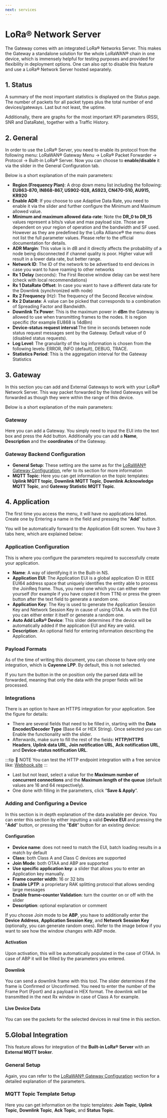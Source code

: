 ```yaml
---
next: services
---
```


# LoRa® Network Server

The Gateway comes with an integrated LoRa® Networks Server. This makes the Gateway a standalone solution for the whole LoRaWAN® chain in one device, which is immensely helpful for testing purposes and provided for flexibility in deployment options. One can also opt to disable this feature and use a LoRa® Network Server hosted separately.

## 1. Status

A summary of the most important statistics is displayed on the Status page. The number of packets for all packet types plus the total number of end devices/gateways. Last but not least, the uptime.

Additionally, there are graphs for the most important KPI parameters (RSSI, SNR and DataRate), together with a Traffic History.

<rk-img
  src="/assets/images/quick-start-guide/rak7249/3.web management platform/lora-network-server-status.jpg"
  width="100%"
  figure-number="1"
  caption="LoRa® Network Server Status page"
/>

## 2. General

In order to use the LoRa® Server, you need to enable its protocol from the following menu: LoRaWAN® Gateway Menu -> LoRa® Packet Forwarder -> Protocol -> Built-in LoRa® Server. Now you can choose to **enable/disable** it via the slider in the General Configuration tab.

<rk-img
  src="/assets/images/quick-start-guide/rak7249/3.web management platform/lora-network-general.png"
  width="100%"
  figure-number="2"
  caption="General Parameters Page"
/>

Below is a short explanation of the main parameters:

- **Region (Frequency Plan)**: A drop down menu list including the following: **EU863-870, IN868-867, US902-928, AS923, CN470-510, AU915, KR920**
- **Enable ADR**: If you choose to use Adaptive Data Rate, you need to enable it via the slider and further configure the Minimum and Maximum allowed value.
- **Minimum and maximum allowed data-rate**: Note the **DR_0 to DR_15** values represent a bits/s value and max payload size. Those are dependent on your region of operation and the bandwidth and SF used. However as they are predefined by the LoRa Alliance® the menu does not list the full parameter values. Please refer to the official documentation for details.
- **ADR Margin**: This value is in dB and it directly affects the probability of a node being disconnected if channel quality is poor. Higher value will result in a lower data rate, but better range.
- **Network ID**: The ID of the network to be advertised to end devices in case you want to have roaming to other networks
- **Rx 1 Delay** (seconds): The First Receive window delay can be west here (check with local recommendations)
- **Rx 1 DataRate Offset**: In case you want to have a different data rate for the Downlink (synchronized with node)
- **Rx 2 Frequency** (Hz): The frequency of the Second Receive window.
- **Rx 2 Datarate**: A value can be picked that corresponds to a combination of Spreading Factor and Bandwidth.
- **Downlink Tx Power**: This is the maximum power in **dBm** the Gateway is allowed to use when transmitting frames to the nodes. It is region specific (for example EU868 is 14dBm)
- **Device-status request interval**:The time in seconds between node status request messages sent by the Gateway. Default
  value of 0 (disabled status requests).
- **Log Level**: The granularity of the log information is chosen from the following levels: ERROR, INFO (default), DEBUG, TRACE.
- **Statistics Period**: This is the aggregation interval for the Gateway Statistics

## 3. Gateway

In this section you can add and External Gateways to work with your LoRa® Network Server. This way packet forwarded by the listed Gateways will be forwarded as though they were within the range of this device.

<rk-img
  src="/assets/images/quick-start-guide/rak7249/3.web management platform/network-sever-gateway.png"
  width="100%"
  figure-number="3"
  caption="Network Server Gateway tab"
/>

Below is a short explanation of the main parameters:

### Gateway

Here you can add a Gateway. You simply need to input the EUI into the text box and press the Add button. Additionally you can add a **Name**, **Description** and the **coordinates** of the Gateway.

### Gateway Backend Configuration

- **General Setup**: These setting are the same as for the [LoRaWAN® Gateway Configuration](lorawan-gateway-configuration.html#_2-lorawan®-gateway-mqtt-bridge), refer to its section for more information
- **MQTT Topic**: Here you can get information on the topic templates: **Uplink MQTT topic**, **Downlink MQTT Topic**, **Downlink Acknowledge MQTT Topic**, and **Gateway Statistic MQTT Topic**.

## 4. Application

The first time you access the menu, it will have no applications listed. Create one by Entering a name in the field and pressing the "**Add**" button.

<rk-img
  src="/assets/images/quick-start-guide/rak7249/3.web management platform/adding-application.jpg"
  width="100%"
  figure-number="4"
  caption="Adding an application"
/>

You will be automatically forward to the Application Edit screen. You have 3 tabs here, which are explained below:

<rk-img
  src="/assets/images/quick-start-guide/rak7249/3.web management platform/network-server-app-config.png"
  width="100%"
  figure-number="5"
  caption="Network Server Applications Configuration"
/>

### Application Configuration

This is where you configure the parameters required to successfully create your application.

- **Name**: A way of identifying it in the Built-in NS.
- **Application EUI**: The Application EUI is a global application ID in IEEE EUI64 address space that uniquely identifies the entity able to process the JoinReq frame. Thus, you need one which you can either enter yourself (for example if you have copied it from TTN) or press the green button after the text field to generate a random one.
- **Application Key**: The Key is used to generate the Application Session Key and Network Session Key in cause of using OTAA. As with the EUI you can either enter it itself or generate a random one.
- **Auto Add LoRa® Device**: This slider determines if the device will be automatically added if the application EUI and Key are valid.
- **Description**: An optional field for entering information describing the Application.

### Payload Formats

As of the time of writing this document, you can choose to have only one integration, which is **Cayenne LPP**. By default, this is not selected.

<rk-img
  src="/assets/images/quick-start-guide/rak7249/3.web management platform/payload-format-tab.png"
  width="100%"
  figure-number="6"
  caption="Application Payload Format Tab"
/>

If you turn the button in the on position only the parsed data will be forwarded, meaning that only the data with the proper fields will be processed.

### Integrations

There is an option to have an HTTPS integration for your application. See the figure for details:

<rk-img
  src="/assets/images/quick-start-guide/rak7249/3.web management platform/payload-format-tab.png"
  width="100%"
  figure-number="7"
  caption="Application Integration Tab"
/>

- There are several fields that need to be filled in, starting with the **Data Encoder/Decoder Type** (Base 64 or HEX String). Once selected you can Enable the functionality with the slider.
- Afterwards, make sure to fill the rest of the fields: **HTTP/HTTPS Headers**, **Uplink data URL**, **Join notification URL**, **Ack notification URL**, and **Device-status notification URL**.

:::tip 📝 NOTE
You can test the HTTP endpoint integration with a free service like: [Webhook.site](https://webhook.site)
:::

- Last but not least, select a value for the **Maximum number of concurrent connections** and the **Maximum length of the queue** (default values are 16 and 64 respectively).
- One done with filling in the parameters, click “**Save & Apply**”.

### Adding and Configuring a Device

In this section is in depth explanation of the data available per device. You can enter this section by either inputting a valid **Device EUI** and pressing the "**Add**" button, or pressing the "**Edit**" button for an existing device:

<rk-img
  src="/assets/images/quick-start-guide/rak7249/3.web management platform/adding-network-device.png"
  width="100%"
  figure-number="8"
  caption="Network Server Adding a Device"
/>

<rk-img
  src="/assets/images/quick-start-guide/rak7249/3.web management platform/adding-network-device-otaa.png"
  width="100%"
  figure-number="9"
  caption="Network Server Device Configuration (OTAA)"
/>

#### Configuration

- **Device name**: does not need to match the EUI, batch loading results in a match by default
- **Class**: both Class A and Class C devices are supported
- **Join Mode**: both OTAA and ABP are supported
- **Use specific application key**: a slider that allows you to enter an Application key manually.
- **Frame counter width**: 16 or 32 bits
- **Enable LPTP**: a proprietary RAK splitting protocol that allows sending large messages
- **Enable frame-counter Validation**: turn the counter on or off with the slider
- **Description**: optional explanation or comment

If you choose Join mode to be **ABP**, you have to additionally enter the **Device Address**, **Application Session Key**, and **Network Session Key** (optionally, you can generate random ones). Refer to the image below if you want to see how the window changes with ABP mode.

<rk-img
  src="/assets/images/quick-start-guide/rak7249/3.web management platform/adding-network-device-abp.png"
  width="100%"
  figure-number="10"
  caption="Network Server Device Configuration (ABP)"
/>

#### Activation

Upon activation, this will be automatically populated in the case of OTAA. In case of ABP it will be filled by the parameters you entered.

<rk-img
  src="/assets/images/quick-start-guide/rak7249/3.web management platform/network-device-activation.png"
  width="100%"
  figure-number="11"
  caption="Network Server Device Activation"
/>

#### Downlink

You can send a downlink frame with this tool. The slider determines if the frame is Confirmed or Unconfirmed. You need to enter the number of the Frame Port (Fport) and a payload in HEX format. The downlink will be transmitted in the next Rx window in case of Class A for example.

<rk-img
  src="/assets/images/quick-start-guide/rak7249/3.web management platform/network-device-downlink.png"
  width="100%"
  figure-number="12"
  caption="Network Server Device Downlink"
/>

#### Live Device Data

You can see the packets for the selected devices in real time in this section.

<rk-img
  src="/assets/images/quick-start-guide/rak7249/3.web management platform/network-live-device-data.png"
  width="100%"
  figure-number="13"
  caption="Network Server Device Live Data"
/>

## 5.Global Integration

This feature allows for integration of the **Built-in LoRa® Server** with an **External MQTT broker**.

<rk-img
  src="/assets/images/quick-start-guide/rak7249/3.web management platform/network-global-integration.png"
  width="100%"
  figure-number="14"
  caption="Network Server Global Integration"
/>

### General Setup

Again, you can refer to the [LoRaWAN® Gateway Configuration](lorawan-gateway-configuration.html#_2-lorawan®-gateway-mqtt-bridge) section for a detailed explanation of the parameters.

### MQTT Topic Template Setup

Here you can get information on the topic templates: **Join Topic**, **Uplink Topic**, **Downlink Topic**, **Ack Topic**, and **Status Topic**.

<rk-img
  src="/assets/images/quick-start-guide/rak7249/3.web management platform/global-integration-mqtt-template.png"
  width="100%"
  figure-number="15"
  caption="NS Global Integration MQTT Topic Template"
/>
